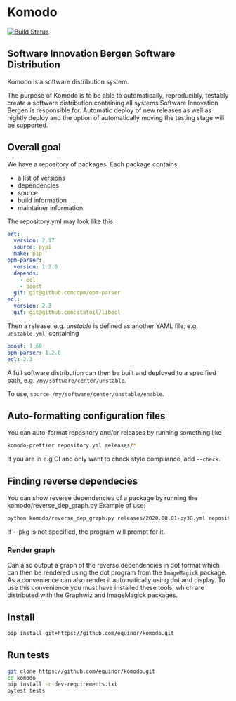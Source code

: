 # Komodo
[![Build Status](https://github.com/equinor/komodo/actions/workflows/test.yml/badge.svg)](https://github.com/equinor/komodo/actions/workflows/test.yml)

## Software Innovation Bergen Software Distribution

Komodo is a software distribution system.

The purpose of Komodo is to be able to automatically, reproducibly, testably
create a software distribution containing all systems Software Innovation Bergen
is responsible for. Automatic deploy of new releases as well as nightly deploy
and the option of automatically moving the testing stage will be supported.

## Overall goal

We have a repository of packages. Each package contains
* a list of versions
* dependencies
* source
* build information
* maintainer information

The repository.yml may look like this:

```yml
ert:
  version: 2.17
  source: pypi
  make: pip
opm-parser:
  version: 1.2.0
  depends:
    - ecl
    - boost
  git: git@github.com:opm/opm-parser
ecl:
  version: 2.3
  git: git@github.com:statoil/libecl
```

Then a release, e.g. _unstable_ is defined as another YAML file,
e.g. `unstable.yml`, containing

```yml
boost: 1.60
opm-parser: 1.2.0
ecl: 2.3
```

A full software distribution can then be built and deployed to a specified path,
e.g. `/my/software/center/unstable`.

To use, `source /my/software/center/unstable/enable`.

## Auto-formatting configuration files

You can auto-format repository and/or releases by running something like
```bash
komodo-prettier repository.yml releases/*
```
If you are in e.g CI and only want to check style compliance, add `--check`.

## Finding reverse dependecies

You can show reverse dependencies of a package by running the komodo/reverse_dep_graph.py
Example of use:
```bash
python komodo/reverse_dep_graph.py releases/2020.08.01-py38.yml repository.yml --pkg libres
```
If --pkg is not specified, the program will prompt for it.

### Render graph

Can also output a graph of the reverse dependencies in dot format which can then be rendered using
the dot program from the `ImageMagick` package. As a convenience can also render it automatically
using dot and display. To use this convenience you must have installed these tools, which are
distributed with the Graphwiz and ImageMagick packages.

## Install

```bash
pip install git+https://github.com/equinor/komodo.git
```

## Run tests

```bash
git clone https://github.com/equinor/komodo.git
cd komodo
pip install -r dev-requirements.txt
pytest tests
```
